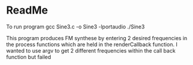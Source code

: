 # ReadMe
To run program 
gcc Sine3.c -o Sine3 -lportaudio
./Sine3

This program produces FM synthese by entering 2 desired frequencies in the process functions which are held in the renderCallback function. I wanted to use argv to get 2 different frequencies within the call back function but failed
